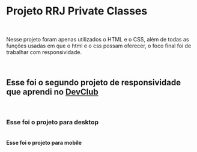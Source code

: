 <h1>Projeto RRJ Private Classes</h1>
<br>

<p>Nesse projeto foram apenas utilizados o HTML e o CSS, além de todas as funções usadas em que o html e o css possam oferecer, o foco final foi de trabalhar com responsividade.</p>
<br>

<h2>Esse foi o segundo projeto de responsividade que aprendi no <a href="https://rodolfomori.com.br/devclub">DevClub</a></h2>
<br>


<h3>Esse foi o projeto para desktop</h3>
<img src="" >
<br>

<h4>Esse foi o projeto para mobile</h4>
<img src="" >
